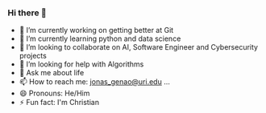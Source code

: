 ### Hi there 👋

- 🔭 I’m currently working on getting better at Git
- 🌱 I’m currently learning python and data science
- 👯 I’m looking to collaborate on AI, Software Engineer and Cybersecurity projects
- 🤔 I’m looking for help with Algorithms
- 💬 Ask me about life 
- 📫 How to reach me: jonas_genao@uri.edu ...
- 😄 Pronouns: He/Him
- ⚡ Fun fact: I'm Christian
